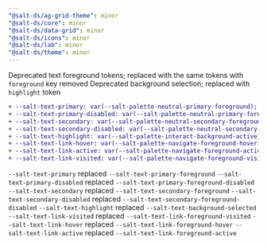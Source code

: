 ```yaml
---
"@salt-ds/ag-grid-theme": minor
"@salt-ds/core": minor
"@salt-ds/data-grid": minor
"@salt-ds/icons": minor
"@salt-ds/lab": minor
"@salt-ds/theme": minor
---
```


Deprecated text foreground tokens; replaced with the same tokens with `foreground` key removed
Deprecated background selection; replaced with `highlight` token

```diff
+ --salt-text-primary: var(--salt-palette-neutral-primary-foreground);
+ --salt-text-primary-disabled: var(--salt-palette-neutral-primary-foreground-disabled);
+ --salt-text-secondary: var(--salt-palette-neutral-secondary-foreground);
+ --salt-text-secondary-disabled: var(--salt-palette-neutral-secondary-foreground-disabled);
+ --salt-text-highlight: var(--salt-palette-interact-background-active);
+ --salt-text-link-hover: var(--salt-palette-navigate-foreground-hover);
+ --salt-text-link-active: var(--salt-palette-navigate-foreground-active);
+ --salt-text-link-visited: var(--salt-palette-navigate-foreground-visited);
```

`--salt-text-primary` replaced `--salt-text-primary-foreground`
`--salt-text-primary-disabled` replaced `--salt-text-primary-foreground-disabled`
`--salt-text-secondary` replaced `--salt-text-secondary-foreground`
`--salt-text-secondary-disabled` replaced `--salt-text-secondary-foreground-disabled`
`--salt-text-highlight` replaced `--salt-text-background-selected`
`--salt-text-link-visited` replaced `--salt-text-link-foreground-visited`
`--salt-text-link-hover` replaced `--salt-text-link-foreground-hover`
`--salt-text-link-active` replaced `--salt-text-link-foreground-active`
